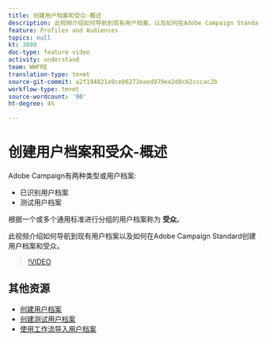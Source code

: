 ```yaml
---
title: 创建用户档案和受众-概述
description: 此视频介绍如何导航到现有用户档案，以及如何在Adobe Campaign Standard(ACS)创建用户档案和受众。
feature: Profiles and Audiences
topics: null
kt: 3899
doc-type: feature video
activity: understand
team: WWFRE
translation-type: tm+mt
source-git-commit: a2f194821a9ce06272eaed979ee2d8c62cccac2b
workflow-type: tm+mt
source-wordcount: '90'
ht-degree: 4%

---
```



# 创建用户档案和受众-概述

Adobe Campaign有两种类型或用户档案:

* 已识别用户档案
* 测试用户档案

根据一个或多个通用标准进行分组的用户档案称为 **受众**。

此视频介绍如何导航到现有用户档案以及如何在Adobe Campaign Standard创建用户档案和受众。

>[!VIDEO](https://video.tv.adobe.com/v/18463/?quality=12)

## 其他资源

* [创建用户档案](/help/profiles-and-audiences/creating-a-profile.md)
* [创建测试用户档案](/help/profiles-and-audiences/test-profiles.md)
* [使用工作流导入用户档案](/help/managing-processes-and-data/importing-profiles.md)
